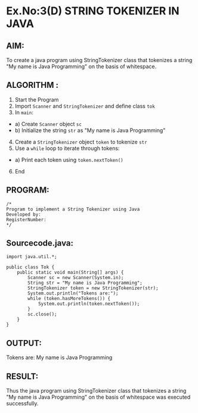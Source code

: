 # Ex.No:3(D) STRING TOKENIZER IN JAVA

## AIM:
To create a java program using StringTokenizer class that tokenizes a string "My name is Java Programming" on the basis of whitespace.

## ALGORITHM :
1.	Start the Program
2.	Import `Scanner` and `StringTokenizer` and define class `tok`
3.	In `main`:
-	a) Create `Scanner` object `sc`
-	b) Initialize the string `str` as "My name is Java Programming"
4.	Create a `StringTokenizer` object `token` to tokenize `str`
5.	Use a `while` loop to iterate through tokens:
-	a) Print each token using `token.nextToken()`
6.	End




## PROGRAM:
 ```
/*
Program to implement a String Tokenizer using Java
Developed by: 
RegisterNumber:  
*/
```

## Sourcecode.java:
```
import java.util.*;

public class Tok {
    public static void main(String[] args) {
        Scanner sc = new Scanner(System.in);
        String str = "My name is Java Programming";
        StringTokenizer token = new StringTokenizer(str);
        System.out.println("Tokens are:");
        while (token.hasMoreTokens()) {
            System.out.println(token.nextToken());
        }
        sc.close();
    }
}
```








## OUTPUT:
Tokens are:
My
name
is
Java
Programming





## RESULT:
Thus the java program using StringTokenizer class that tokenizes a string "My name is Java Programming" on the basis of whitespace was executed successfully.
